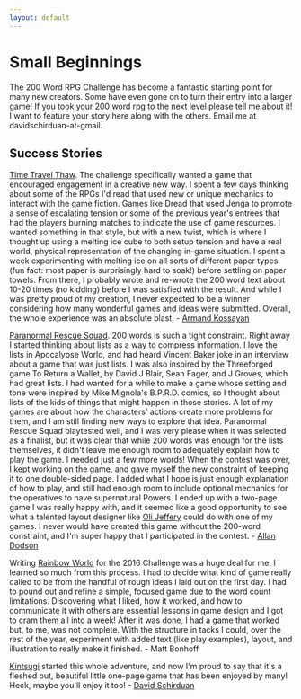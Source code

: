 ```yaml
---
layout: default
---
```


# Small Beginnings

The 200 Word RPG Challenge has become a fantastic starting point for many new creators. Some have even gone on to turn their entry into a larger game! If you took your 200 word rpg to the next level please tell me about it! I want to feature your story here along with the others. Email me at davidschirduan-at-gmail.

## Success Stories

[Time Travel Thaw](https://plus.google.com/104693379726264495974/posts/Aiwg2uRSmD9). The challenge specifically wanted a game that encouraged engagement in a creative new way. I spent a few days thinking about some of the RPGs I'd read that used new or unique mechanics to interact with the game fiction. Games like Dread that used Jenga to promote a sense of escalating tension or some of the previous year's entrees that had the players burning matches to indicate the use of game resources. I wanted something in that style, but with a new twist, which is where I thought up using a melting ice cube to both setup tension and have a real world, physical representation of the changing in-game situation. I spent a week experimenting with melting ice on all sorts of different paper types (fun fact: most paper is surprisingly hard to soak!) before settling on paper towels. From there, I probably wrote and re-wrote the 200 word text about 10-20 times (no kidding) before I was satisfied with the result. And while I was pretty proud of my creation, I never expected to be a winner considering how many wonderful games and ideas were submitted. Overall, the whole experience was an absolute blast. - [Armand Kossayan ](https://theyoungandthebrave.wordpress.com/)

[Paranormal Rescue Squad](http://www.drivethrurpg.com/product/199827/Paranormal-Rescue-Squad). 200 words is such a tight constraint.  Right away I started thinking about lists as a way to compress information.  I love the lists in Apocalypse World, and had heard Vincent Baker joke in an interview about a game that was just lists.  I was also inspired by the Threeforged game To Return a Wallet, by David J Blair, Sean Fager, and J Groves, which had great lists.  I had wanted for a while to make a game whose setting and tone were inspired by Mike Mignola's B.P.R.D. comics, so I thought about lists of the kids of things that might happen in those stories.  A lot of my games are about how the characters' actions create more problems for them, and I am still finding new ways to explore that idea.  Paranormal Rescue Squad playtested well, and I was very please when it was selected as a finalist, but it was clear that while 200 words was enough for the lists themselves, it didn't leave me enough room to adequately explain how to play the game.  I needed just a few more words!  When the contest was over,  I kept working on the game, and gave myself the new constraint of keeping it to one double-sided page. I added what I hope is just enough explanation of how to play, and still had enough room to include optional mechanics for the operatives to have supernatural Powers.  I ended up with a two-page game I was really happy with, and it seemed like a good opportunity to see what a talented layout designer like [Oli Jeffery](https://plus.google.com/u/0/+OliJeffery/posts/Ts9fxPXuNSh) could do with one of my games.  I never would have created this game without the 200-word constraint, and I'm super happy that I participated in the contest. - [Allan Dodson](https://sites.google.com/site/maycontainmonkeys/home)

Writing [Rainbow World](https://drive.google.com/file/d/0B5xr4hdM6bHMMThXbk45aUV4MFE/view) for the 2016 Challenge was a huge deal for me. I learned so much from this process. I had to decide what kind of game really called to be from the handful of rough ideas I laid out on the first day. I had to pound out and refine a simple, focused game due to the word count limitations. Discovering what I liked, how it worked, and how to communicate it with others are essential lessons in game design and I got to cram them all into a week! After it was done, I had a game that worked but, to me, was not complete. With the structure in tacks I could, over the rest of the year, experiment with added text (like play examples), layout, and illustration to really make it finished. - Matt Bonhoff

[Kintsugi](http://schirduans.com/david/kintsugi) started this whole adventure, and now I'm proud to say that it's a fleshed out, beautiful little one-page game that has been enjoyed by many! Heck, maybe you'll enjoy it too! - [David Schirduan](http://schirduans.com/david/)
